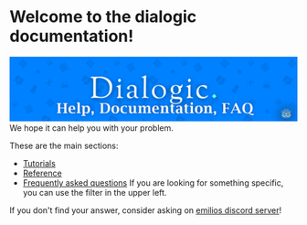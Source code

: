 # Welcome to the dialogic documentation!
![WelcomeImage](./Images/WelcomeImage.png)
We hope it can help you with your problem.

These are the main sections: 
- [Tutorials](./Tutorials)
- [Reference](./Reference)
- [Frequently asked questions](./FAQ)
If you are looking for something specific, you can use the filter in the upper left.

If you don't find your answer, consider asking on [emilios discord server](https://discord.gg/v4zhZNh)!

